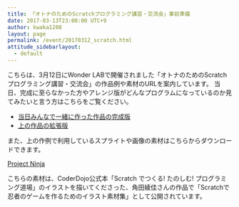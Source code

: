 ```yaml
---
title: 「オトナのためのScratchプログラミング講習・交流会」事前準備
date: 2017-03-13T23:00:00 UTC+9
author: kwaka1208
layout: page
permalink: /event/20170312_scratch.html
attitude_sidebarlayout:
  - default
---
```

こちらは、3月12日にWonder LABで開催されました「オトナのためのScratchプログラミング講習・交流会」の作品例や素材のURLを案内しています。 
当日、完成に至らなかった方やアレンジ版がどんなプログラムになっているのか見てみたいと言う方はこちらをご覧ください。

- [当日みんなで一緒に作った作品の完成版](https://scratch.mit.edu/projects/147235268/)
- [上の作品の拡張版](https://scratch.mit.edu/projects/146964326/)

また、上の作例で利用しているスプライトや画像の素材はこちらからダウンロードできます。

[Project Ninja](https://github.com/spicagraph/project-ninja)

こちらの素材は、CoderDojo公式本「Scratch でつくる! たのしむ! プログラミング道場」のイラストを描いてくださった、角田綾佳さんの作品で「Scratchで忍者のゲームを作るためのイラスト素材集」として公開されています。